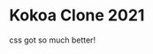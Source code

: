 <!--서식이 있는 문서에 필요 모든 git repository가 가지고 있어야함  -->
<!-- #제목 -->

# Kokoa Clone 2021

css got so much better!
